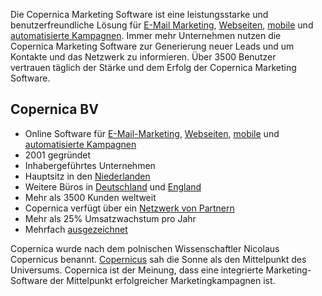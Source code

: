 Die Copernica Marketing Software ist eine leistungsstarke und
benutzerfreundliche Lösung für [E-Mail
Marketing](./emailings.md),
[Webseiten](http://www.copernica.com/de/funktionen/webseiten "Webseiten"),
[mobile](http://www.copernica.com/de/funktionen/handy "Mobile") und
[automatisierte
Kampagnen](./emailings.md/automatisieren-sie-ihre-kampagnen "automatisierte Kampagnen").
Immer mehr Unternehmen nutzen die Copernica Marketing Software zur
Generierung neuer Leads und um Kontakte und das Netzwerk zu informieren.
Über 3500 Benutzer vertrauen täglich der Stärke und dem Erfolg der
Copernica Marketing Software.

Copernica BV
------------

-   Online Software für
    [E-Mail-Marketing](./emailings.md "E-Mail Marketing"),
    [Webseiten](http://www.copernica.com/de/funktionen/webseiten "Webseiten"),
    [mobile](http://www.copernica.com/de/funktionen/handy "Mobilen") und
    [automatisierte
    Kampagnen](./emailings.md/automatisieren-sie-ihre-kampagnen "automatisierte Kampagnen")
-   2001 gegründet
-   Inhabergeführtes Unternehmen
-   Hauptsitz in den
    [Niederlanden](http://www.copernica.com/nl/over-ons/neem-contact-met-ons-op "Copernica BV The Netherlands contact information")
-   Weitere Büros in
    [Deutschland](http://www.copernica.com/de/uber-uns/kontaktieren-sie-uns "Copernica Deutschland GmbH contact information")
    und
    [England](http://www.copernica.com/en/about-us/contact-us "Copernica UK contact information")
-   Mehr als 3500 Kunden weltweit
-   Copernica verfügt über ein [Netzwerk von
    Partnern](http://www.copernica.com/de/support/finden-sie-einen-partner "Partnern")
-   Mehr als 25% Umsatzwachstum pro Jahr
-   Mehrfach
    [ausgezeichnet](http://www.copernica.com/de/uber-uns/auszeichnungen "Awards von Copernica BV")

Copernica wurde nach dem polnischen Wissenschaftler Nicolaus Copernicus
benannt.
[Copernicus](http://www.copernica.com/de/uber-uns/wer-war-copernicus "Copernicus") sah
die Sonne als den Mittelpunkt des Universums. Copernica ist der Meinung,
dass eine integrierte Marketing-Software der Mittelpunkt erfolgreicher
Marketingkampagnen ist.
